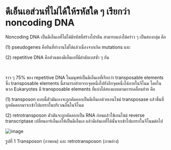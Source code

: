 # ดีเอ็นเอส่วนที่ไม่ได้ให้รหัสใด ๆ เรียกว่า noncoding DNA

Noncoding DNA เป็นดีเอ็นเอที่ไม่ได้มีรหัสที่สร้างโปรตีน สามารถแบ่งได้คร่าว ๆ เป็นสองกลุ่ม คือ 

(1) pseudogenes คือยีนที่ทำงานไม่ได้แล้วเนื่องจากเกิด mutations และ 

(2) repetitive DNA คือส่วนของดีเอ็นเอที่มีลำดับเบสซ้ำ ๆ กัน

</br>

ราว ๆ 75% ของ repetitive DNA ในมนุษย์เป็นดีเอ็นเอที่เรียกว่า transposable elements ซึ่ง transposable elements นี้สามารถย้ายจากจุดหนึ่งไปยังอีกจุดหนึ่งได้ภายในจีโนม โดยในพวก Eukaryotes มี transposable elements ที่แบ่งได้สองแบบตามการเคลื่อนย้าย คือ 

(1)	transposon แบบนี้ตัวมันเองจะถูกคัดลอกเป็นดีเอ็นเอด้วยเอนไซม์ transposase แล้วชิ้นที่ถูกคัดลอกมาจะเข้าไปแทรกในบริเวณอื่นในจีโนม

(2)	retrotransposon ตัวมันจะถูกคัดลอกเป็น RNA ก่อนแล้วใช้เอนไซม์ reverse transcriptase เปลี่ยนอาร์เอ็นเอให้เป็นดีเอ็นเอ แล้วดีเอ้นเอที่ได้นั้นจะเข้าไปแทรกในจีโนมต่อไป
 

 
![image](https://github.com/mdetcharoen/etc/assets/70691598/9e099aeb-a66a-4a78-8b2b-02079e55edd6)

รูปที่ 1 Transposon (ภาพบน) และ retrotransposon (ภาพล่าง)

